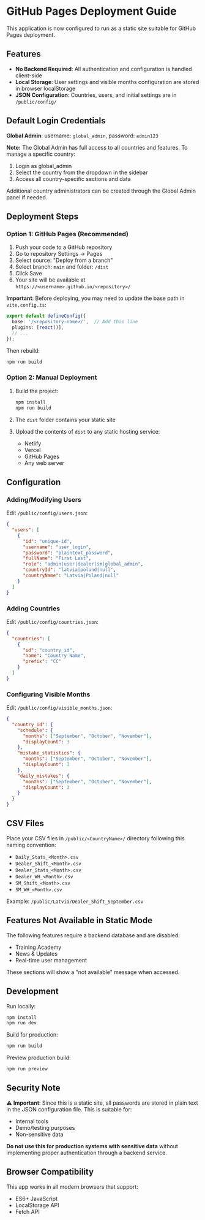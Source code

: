 # GitHub Pages Deployment Guide

This application is now configured to run as a static site suitable for GitHub Pages deployment.

## Features

- **No Backend Required**: All authentication and configuration is handled client-side
- **Local Storage**: User settings and visible months configuration are stored in browser localStorage
- **JSON Configuration**: Countries, users, and initial settings are in `/public/config/`

## Default Login Credentials

**Global Admin**: username: `global_admin`, password: `admin123`

**Note:** The Global Admin has full access to all countries and features. To manage a specific country:
1. Login as global_admin
2. Select the country from the dropdown in the sidebar
3. Access all country-specific sections and data

Additional country administrators can be created through the Global Admin panel if needed.

## Deployment Steps

### Option 1: GitHub Pages (Recommended)

1. Push your code to a GitHub repository
2. Go to repository Settings → Pages
3. Select source: "Deploy from a branch"
4. Select branch: `main` and folder: `/dist`
5. Click Save
6. Your site will be available at `https://<username>.github.io/<repository>/`

**Important**: Before deploying, you may need to update the base path in `vite.config.ts`:

```typescript
export default defineConfig({
  base: '/<repository-name>/',  // Add this line
  plugins: [react()],
  // ...
});
```

Then rebuild:
```bash
npm run build
```

### Option 2: Manual Deployment

1. Build the project:
   ```bash
   npm install
   npm run build
   ```

2. The `dist` folder contains your static site

3. Upload the contents of `dist` to any static hosting service:
   - Netlify
   - Vercel
   - GitHub Pages
   - Any web server

## Configuration

### Adding/Modifying Users

Edit `/public/config/users.json`:

```json
{
  "users": [
    {
      "id": "unique-id",
      "username": "user_login",
      "password": "plaintext_password",
      "fullName": "First Last",
      "role": "admin|user|dealer|sm|global_admin",
      "countryId": "latvia|poland|null",
      "countryName": "Latvia|Poland|null"
    }
  ]
}
```

### Adding Countries

Edit `/public/config/countries.json`:

```json
{
  "countries": [
    {
      "id": "country_id",
      "name": "Country Name",
      "prefix": "CC"
    }
  ]
}
```

### Configuring Visible Months

Edit `/public/config/visible_months.json`:

```json
{
  "country_id": {
    "schedule": {
      "months": ["September", "October", "November"],
      "displayCount": 3
    },
    "mistake_statistics": {
      "months": ["September", "October", "November"],
      "displayCount": 3
    },
    "daily_mistakes": {
      "months": ["September", "October", "November"],
      "displayCount": 3
    }
  }
}
```

## CSV Files

Place your CSV files in `/public/<CountryName>/` directory following this naming convention:

- `Daily_Stats_<Month>.csv`
- `Dealer_Shift_<Month>.csv`
- `Dealer_Stats_<Month>.csv`
- `Dealer_WH_<Month>.csv`
- `SM_Shift_<Month>.csv`
- `SM_WH_<Month>.csv`

Example: `/public/Latvia/Dealer_Shift_September.csv`

## Features Not Available in Static Mode

The following features require a backend database and are disabled:
- Training Academy
- News & Updates
- Real-time user management

These sections will show a "not available" message when accessed.

## Development

Run locally:
```bash
npm install
npm run dev
```

Build for production:
```bash
npm run build
```

Preview production build:
```bash
npm run preview
```

## Security Note

⚠️ **Important**: Since this is a static site, all passwords are stored in plain text in the JSON configuration file. This is suitable for:
- Internal tools
- Demo/testing purposes
- Non-sensitive data

**Do not use this for production systems with sensitive data** without implementing proper authentication through a backend service.

## Browser Compatibility

This app works in all modern browsers that support:
- ES6+ JavaScript
- LocalStorage API
- Fetch API
